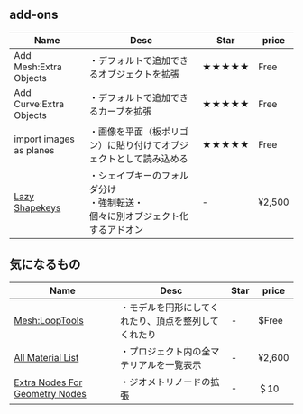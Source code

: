 ## add-ons
|Name|Desc|Star|price|
|--|--|--|--|
|Add Mesh:Extra Objects|・デフォルトで追加できるオブジェクトを拡張|★★★★★|Free|
|Add Curve:Extra Objects|・デフォルトで追加できるカーブを拡張|★★★★★|Free|
|import images as planes|・画像を平面（板ポリゴン）に貼り付けてオブジェクトとして読み込める|★★★★★|Free|
|[Lazy Shapekeys](https://bookyakuno.booth.pm/items/1936561)|・シェイプキーのフォルダ分け<br>・強制転送・<br>個々に別オブジェクト化するアドオン|-|¥2,500|


## 気になるもの
|Name|Desc|Star|price|
|--|--|--|--|
|[Mesh:LoopTools](https://modelinghappy.com/archives/24959)|・モデルを円形にしてくれたり、頂点を整列してくれたり|-|$Free|
|[All Material List](https://bookyakuno.com/all-material-list/)|・プロジェクト内の全マテリアルを一覧表示|-|¥2,600|
|[Extra Nodes For Geometry Nodes](https://blendermarket.com/products/extra-nodes)|・ジオメトリノードの拡張|-|＄10|
